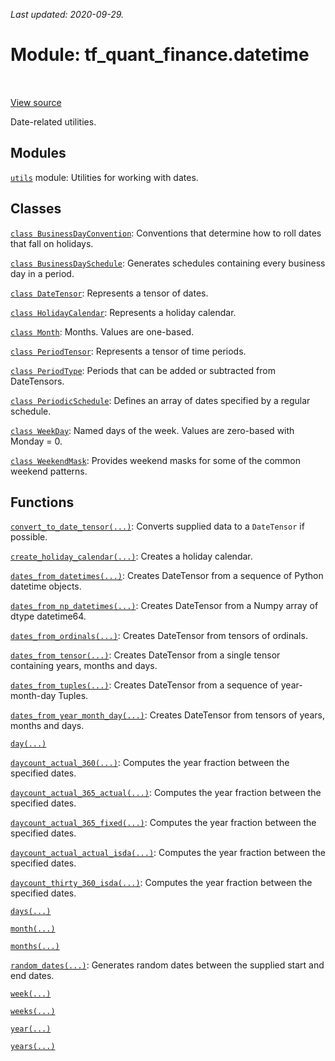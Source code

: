 <!--
This file is generated by a tool. Do not edit directly.
For open-source contributions the docs will be updated automatically.
-->

*Last updated: 2020-09-29.*

<div itemscope itemtype="http://developers.google.com/ReferenceObject">
<meta itemprop="name" content="tf_quant_finance.datetime" />
<meta itemprop="path" content="Stable" />
</div>

# Module: tf_quant_finance.datetime

<!-- Insert buttons and diff -->

<table class="tfo-notebook-buttons tfo-api" align="left">
</table>

<a target="_blank" href="https://github.com/google/tf-quant-finance/blob/master/tf_quant_finance/datetime/__init__.py">View source</a>



Date-related utilities.



## Modules

[`utils`](../tf_quant_finance/datetime/utils.md) module: Utilities for working with dates.

## Classes

[`class BusinessDayConvention`](../tf_quant_finance/datetime/BusinessDayConvention.md): Conventions that determine how to roll dates that fall on holidays.

[`class BusinessDaySchedule`](../tf_quant_finance/datetime/BusinessDaySchedule.md): Generates schedules containing every business day in a period.

[`class DateTensor`](../tf_quant_finance/datetime/DateTensor.md): Represents a tensor of dates.

[`class HolidayCalendar`](../tf_quant_finance/datetime/HolidayCalendar.md): Represents a holiday calendar.

[`class Month`](../tf_quant_finance/datetime/Month.md): Months. Values are one-based.

[`class PeriodTensor`](../tf_quant_finance/datetime/PeriodTensor.md): Represents a tensor of time periods.

[`class PeriodType`](../tf_quant_finance/datetime/PeriodType.md): Periods that can be added or subtracted from DateTensors.

[`class PeriodicSchedule`](../tf_quant_finance/datetime/PeriodicSchedule.md): Defines an array of dates specified by a regular schedule.

[`class WeekDay`](../tf_quant_finance/datetime/WeekDay.md): Named days of the week. Values are zero-based with Monday = 0.

[`class WeekendMask`](../tf_quant_finance/datetime/WeekendMask.md): Provides weekend masks for some of the common weekend patterns.

## Functions

[`convert_to_date_tensor(...)`](../tf_quant_finance/datetime/convert_to_date_tensor.md): Converts supplied data to a `DateTensor` if possible.

[`create_holiday_calendar(...)`](../tf_quant_finance/datetime/create_holiday_calendar.md): Creates a holiday calendar.

[`dates_from_datetimes(...)`](../tf_quant_finance/datetime/dates_from_datetimes.md): Creates DateTensor from a sequence of Python datetime objects.

[`dates_from_np_datetimes(...)`](../tf_quant_finance/datetime/dates_from_np_datetimes.md): Creates DateTensor from a Numpy array of dtype datetime64.

[`dates_from_ordinals(...)`](../tf_quant_finance/datetime/dates_from_ordinals.md): Creates DateTensor from tensors of ordinals.

[`dates_from_tensor(...)`](../tf_quant_finance/datetime/dates_from_tensor.md): Creates DateTensor from a single tensor containing years, months and days.

[`dates_from_tuples(...)`](../tf_quant_finance/datetime/dates_from_tuples.md): Creates DateTensor from a sequence of year-month-day Tuples.

[`dates_from_year_month_day(...)`](../tf_quant_finance/datetime/dates_from_year_month_day.md): Creates DateTensor from tensors of years, months and days.

[`day(...)`](../tf_quant_finance/datetime/day.md)

[`daycount_actual_360(...)`](../tf_quant_finance/datetime/daycount_actual_360.md): Computes the year fraction between the specified dates.

[`daycount_actual_365_actual(...)`](../tf_quant_finance/datetime/daycount_actual_365_actual.md): Computes the year fraction between the specified dates.

[`daycount_actual_365_fixed(...)`](../tf_quant_finance/datetime/daycount_actual_365_fixed.md): Computes the year fraction between the specified dates.

[`daycount_actual_actual_isda(...)`](../tf_quant_finance/datetime/daycount_actual_actual_isda.md): Computes the year fraction between the specified dates.

[`daycount_thirty_360_isda(...)`](../tf_quant_finance/datetime/daycount_thirty_360_isda.md): Computes the year fraction between the specified dates.

[`days(...)`](../tf_quant_finance/datetime/days.md)

[`month(...)`](../tf_quant_finance/datetime/month.md)

[`months(...)`](../tf_quant_finance/datetime/months.md)

[`random_dates(...)`](../tf_quant_finance/datetime/random_dates.md): Generates random dates between the supplied start and end dates.

[`week(...)`](../tf_quant_finance/datetime/week.md)

[`weeks(...)`](../tf_quant_finance/datetime/weeks.md)

[`year(...)`](../tf_quant_finance/datetime/year.md)

[`years(...)`](../tf_quant_finance/datetime/years.md)

